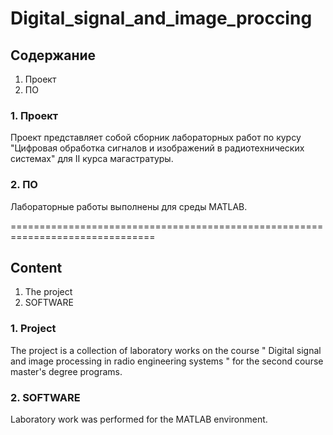 # Digital_signal_and_image_proccing

## Содержание
1. Проект
2. ПО


### 1. Проект
Проект представляет собой сборник лабораторных работ по курсу "Цифровая 
обработка сигналов и изображений в радиотехнических системах" для II курса
магастратуры.

### 2. ПО
Лабораторные работы выполнены для среды MATLAB.

===============================================================================

## Content
1. The project
2. SOFTWARE


### 1. Project
The project is a collection of laboratory works on the course " Digital
signal and image processing in radio engineering systems " for the second course
master's degree programs.

### 2. SOFTWARE
Laboratory work was performed for the MATLAB environment.